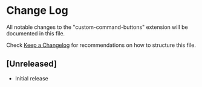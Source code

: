 # Change Log

All notable changes to the "custom-command-buttons" extension will be documented in this file.

Check [Keep a Changelog](http://keepachangelog.com/) for recommendations on how to structure this file.

## [Unreleased]

- Initial release
